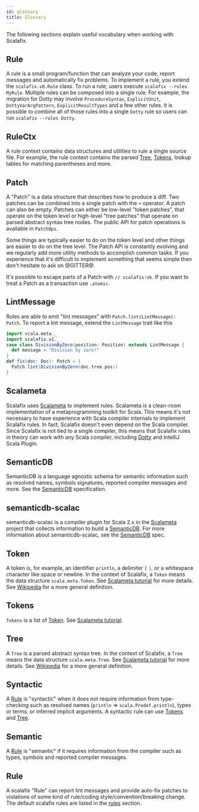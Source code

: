 ```yaml
---
id: glossary
title: Glossary
---
```


The following sections explain useful vocabulary when working with Scalafix.

## Rule

A rule is a small program/function that can analyze your code, report messages
and automatically fix problems. To implement a rule, you extend the
`scalafix.v0.Rule` class. To run a rule, users execute
`scalafix --rules MyRule`. Multiple rules can be composed into a single rule.
For example, the migration for Dotty may involve `ProcedureSyntax`,
`ExplicitUnit`, `DottyVarArgPattern`, `ExplicitResultTypes` and a few other
rules. It is possible to combine all of those rules into a single `Dotty` rule
so users can run `scalafix --rules Dotty`.

## RuleCtx

A rule context contains data structures and utilities to rule a single source
file. For example, the rule context contains the parsed [Tree](#tree),
[Tokens](#tokens), lookup tables for matching parentheses and more.

## Patch

A "Patch" is a data structure that describes how to produce a diff. Two patches
can be combined into a single patch with the `+` operator. A patch can also be
empty. Patches can either be low-level "token patches", that operate on the
token level or high-level "tree patches" that operate on parsed abstract syntax
tree nodes. The public API for patch operations is available in `PatchOps`.

Some things are typically easier to do on the token level and other things are
easier to do on the tree level. The Patch API is constantly evolving and we
regularly add more utility methods to accomplish common tasks. If you experience
that it's difficult to implement something that seems simple then don't hesitate
to ask on @GITTER@.

It's possible to escape parts of a Patch with `// scalafix:ok`. If you want to
treat a Patch as a transaction use `.atomic`.

## LintMessage

Rules are able to emit "lint messages" with `Patch.lint(LintMessage): Patch`. To
report a lint message, extend the `LintMessage` trait like this

```scala
import scala.meta._
import scalafix.v1._
case class DivisionByZero(position: Position) extends LintMessage {
  def message = "Division by zero!"
}
def fix(doc: Doc): Patch = {
  Patch.lint(DivisionByZero(doc.tree.pos))
}
```

## Scalameta

Scalafix uses [Scalameta](http://scalameta.org/) to implement rules. Scalameta
is a clean-room implementation of a metaprogramming toolkit for Scala. This
means it's not necessary to have experience with Scala compiler internals to
implement Scalafix rules. In fact, Scalafix doesn't even depend on the Scala
compiler. Since Scalafix is not tied to a single compiler, this means that
Scalafix rules in theory can work with any Scala compiler, including
[Dotty](http://dotty.epfl.ch/) and IntelliJ Scala Plugin.

## SemanticDB

SemanticDB is a language agnostic schema for semantic information such as
resolved names, symbols signatures, reported compiler messages and more. See the
[SemanticDB][] specification.

## semanticdb-scalac

semanticdb-scalac is a compiler plugin for Scala 2.x in the
[Scalameta](#scalameta) project that collects information to build a
[SemanticDB](#semanticdb). For more information about semanticdb-scalac, see the
[SemanticDB][] spec.

## Token

A token is, for example, an identifier `println`, a delimiter `[` `)`, or a
whitespace character like space or newline. In the context of Scalafix, a
`Token` means the data structure `scala.meta.Token`. See
[Scalameta tutorial](http://scalameta.org/tutorial/#Tokens) for more details.
See [Wikipedia](https://en.wikipedia.org/wiki/Lexical_analysis#Token) for a more
general definition.

## Tokens

`Tokens` is a list of [Token](#token). See
[Scalameta tutorial](http://scalameta.org/tutorial/#Tokens).

## Tree

A `Tree` is a parsed abstract syntax tree. In the context of Scalafix, a `Tree`
means the data structure `scala.meta.Tree`. See
[Scalameta tutorial](http://scalameta.org/tutorial/#Trees) for more details. See
[Wikipedia](https://en.wikipedia.org/wiki/Abstract_syntax_tree) for a more
general definition.

## Syntactic

A [Rule](#rule) is "syntactic" when it does not require information from
type-checking such as resolved names (`println` => `scala.Predef.println`),
types or terms, or inferred implicit arguments. A syntactic rule can use
[Tokens](#tokens) and [Tree](#tree).

## Semantic

A [Rule](#rule) is "semantic" if it requires information from the compiler such
as types, symbols and reported compiler messages.

## Rule

A scalafix "Rule" can report lint messages and provide auto-fix patches to
violations of some kind of rule/coding style/convention/breaking change. The
default scalafix rules are listed in the [rules](rules/overview.md) section.

[semanticdb]:
  https://github.com/scalameta/scalameta/blob/master/semanticdb/semanticdb3/semanticdb3.md
